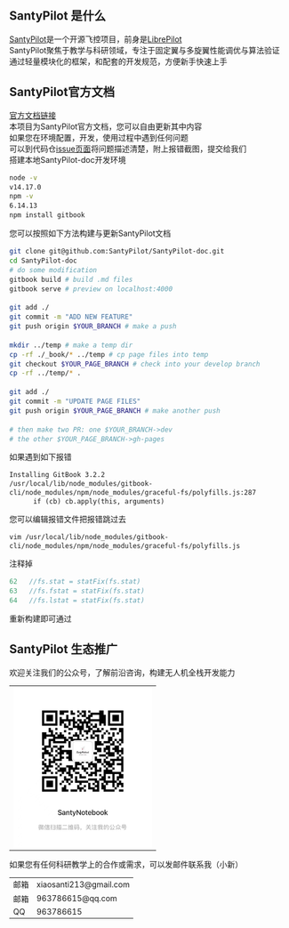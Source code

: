 ## SantyPilot 是什么

[SantyPilot](https://github.com/SantyPilot)是一个开源飞控项目，前身是[LibrePilot](https://github.com/librepilot/)  
SantyPilot聚焦于教学与科研领域，专注于固定翼与多旋翼性能调优与算法验证  
通过轻量模块化的框架，和配套的开发规范，方便新手快速上手  

## SantyPilot官方文档
[官方文档链接](https://santypilot.github.io/SantyPilot-doc/README.html)  
本项目为SantyPilot官方文档，您可以自由更新其中内容  
如果您在环境配置，开发，使用过程中遇到任何问题    
可以到代码仓[issue页面](https://github.com/SantyPilot/SantyPilot-doc/issues)将问题描述清楚，附上报错截图，提交给我们   
搭建本地SantyPilot-doc开发环境  
```bash
node -v
v14.17.0
npm -v
6.14.13
npm install gitbook
```
您可以按照如下方法构建与更新SantyPilot文档  
```bash
git clone git@github.com:SantyPilot/SantyPilot-doc.git
cd SantyPilot-doc
# do some modification
gitbook build # build .md files
gitbook serve # preview on localhost:4000

git add ./
git commit -m "ADD NEW FEATURE"
git push origin $YOUR_BRANCH # make a push

mkdir ../temp # make a temp dir
cp -rf ./_book/* ../temp # cp page files into temp
git checkout $YOUR_PAGE_BRANCH # check into your develop branch
cp -rf ../temp/* .

git add ./
git commit -m "UPDATE PAGE FILES"
git push origin $YOUR_PAGE_BRANCH # make another push

# then make two PR: one $YOUR_BRANCH->dev
# the other $YOUR_PAGE_BRANCH->gh-pages
```
如果遇到如下报错
```
Installing GitBook 3.2.2
/usr/local/lib/node_modules/gitbook-cli/node_modules/npm/node_modules/graceful-fs/polyfills.js:287
      if (cb) cb.apply(this, arguments)
```
您可以编辑报错文件把报错跳过去
```
vim /usr/local/lib/node_modules/gitbook-cli/node_modules/npm/node_modules/graceful-fs/polyfills.js
```
注释掉
```js
62   //fs.stat = statFix(fs.stat)                                              
63   //fs.fstat = statFix(fs.stat)                                              
64   //fs.lstat = statFix(fs.stat)                                              
```
重新构建即可通过

## SantyPilot 生态推广
欢迎关注我们的公众号，了解前沿咨询，构建无人机全栈开发能力
<table class="santynotebook">
  <tr>
    <td>
      <img align="center" src="./SantyNotebook.jpg" width="250px">
    </td>
  </tr>
</table>
<style>
.santynotebook {
    text-align:center;
}
</style>
如果您有任何科研教学上的合作或需求，可以发邮件联系我（小新）   
 
<table>
<tr>
    <td>邮箱</td>
    <td>xiaosanti213@gmail.com</td>
</tr>
<tr>
    <td>邮箱</td>
    <td>963786615@qq.com</td>
</tr>
<tr>
    <td>QQ</td>
    <td>963786615</td>
</tr>
</table>
